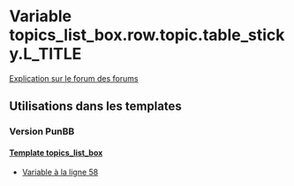 # Variable topics_list_box.row.topic.table_sticky.L_TITLE
[Explication sur le forum des forums](http://forum.forumactif.com/t294113-listing-des-variables#topics_list_box.row.topic.table_sticky.L_TITLE)
## Utilisations dans les templates
### Version PunBB
#### [Template topics_list_box](punbb/topics_list_box.md)
* [Variable à la ligne 58](../punbb/topics_list_box.tpl#L58)